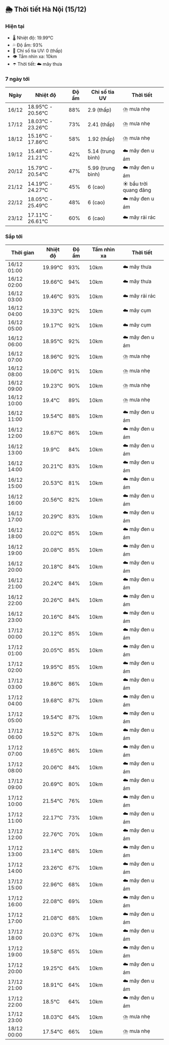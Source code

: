 ## 🌦️ Thời tiết Hà Nội (15/12)

### Hiện tại

- 🌡️ Nhiệt độ: 19.99℃
- 💦 Độ ẩm: 93%
- 🌟 Chỉ số tia UV: 0 (thấp)
- 👁️ Tầm nhìn xa: 10km
- ☂️ Thời tiết: ☁️ mây thưa

### 7 ngày tới

| Ngày | Nhiệt độ | Độ ẩm | Chỉ số tia UV | Thời tiết |
| --- | --- | --- | --- | --- |
| 16/12 | 18.95℃ - 20.56℃ | 88% | 2.9 (thấp) | ⛈️ mưa nhẹ |
| 17/12 | 18.03℃ - 23.26℃ | 73% | 2.41 (thấp) | ⛈️ mưa nhẹ |
| 18/12 | 15.16℃ - 17.86℃ | 58% | 1.92 (thấp) | ⛈️ mưa nhẹ |
| 19/12 | 15.48℃ - 21.21℃ | 42% | 5.14 (trung bình) | ☁️ mây đen u ám |
| 20/12 | 15.79℃ - 20.54℃ | 47% | 5.99 (trung bình) | ☁️ mây đen u ám |
| 21/12 | 14.19℃ - 24.27℃ | 45% | 6 (cao) | ☀️ bầu trời quang đãng |
| 22/12 | 18.05℃ - 25.49℃ | 48% | 6 (cao) | ☁️ mây đen u ám |
| 23/12 | 17.11℃ - 26.61℃ | 60% | 6 (cao) | ☁️ mây rải rác |

### Sắp tới

| Thời gian | Nhiệt độ | Độ ẩm | Tầm nhìn xa | Thời tiết |
| --- | --- | --- | --- | --- |
| 16/12 01:00 | 19.99℃ | 93% | 10km | ☁️ mây thưa |
| 16/12 02:00 | 19.66℃ | 94% | 10km | ☁️ mây thưa |
| 16/12 03:00 | 19.46℃ | 93% | 10km | ☁️ mây rải rác |
| 16/12 04:00 | 19.33℃ | 92% | 10km | ☁️ mây cụm |
| 16/12 05:00 | 19.17℃ | 92% | 10km | ☁️ mây cụm |
| 16/12 06:00 | 18.95℃ | 92% | 10km | ☁️ mây đen u ám |
| 16/12 07:00 | 18.96℃ | 92% | 10km | ⛈️ mưa nhẹ |
| 16/12 08:00 | 19.06℃ | 91% | 10km | ⛈️ mưa nhẹ |
| 16/12 09:00 | 19.23℃ | 90% | 10km | ⛈️ mưa nhẹ |
| 16/12 10:00 | 19.4℃ | 89% | 10km | ⛈️ mưa nhẹ |
| 16/12 11:00 | 19.54℃ | 88% | 10km | ☁️ mây đen u ám |
| 16/12 12:00 | 19.67℃ | 86% | 10km | ☁️ mây đen u ám |
| 16/12 13:00 | 19.9℃ | 84% | 10km | ☁️ mây đen u ám |
| 16/12 14:00 | 20.21℃ | 83% | 10km | ☁️ mây đen u ám |
| 16/12 15:00 | 20.53℃ | 81% | 10km | ☁️ mây đen u ám |
| 16/12 16:00 | 20.56℃ | 82% | 10km | ☁️ mây đen u ám |
| 16/12 17:00 | 20.29℃ | 83% | 10km | ☁️ mây đen u ám |
| 16/12 18:00 | 20.02℃ | 85% | 10km | ☁️ mây đen u ám |
| 16/12 19:00 | 20.08℃ | 85% | 10km | ☁️ mây đen u ám |
| 16/12 20:00 | 20.18℃ | 84% | 10km | ☁️ mây đen u ám |
| 16/12 21:00 | 20.24℃ | 84% | 10km | ☁️ mây đen u ám |
| 16/12 22:00 | 20.26℃ | 84% | 10km | ☁️ mây đen u ám |
| 16/12 23:00 | 20.16℃ | 84% | 10km | ☁️ mây đen u ám |
| 17/12 00:00 | 20.12℃ | 85% | 10km | ☁️ mây đen u ám |
| 17/12 01:00 | 20.05℃ | 85% | 10km | ☁️ mây đen u ám |
| 17/12 02:00 | 19.95℃ | 85% | 10km | ☁️ mây đen u ám |
| 17/12 03:00 | 19.86℃ | 86% | 10km | ☁️ mây đen u ám |
| 17/12 04:00 | 19.68℃ | 87% | 10km | ☁️ mây đen u ám |
| 17/12 05:00 | 19.54℃ | 87% | 10km | ☁️ mây đen u ám |
| 17/12 06:00 | 19.52℃ | 87% | 10km | ☁️ mây đen u ám |
| 17/12 07:00 | 19.65℃ | 86% | 10km | ☁️ mây đen u ám |
| 17/12 08:00 | 20.06℃ | 84% | 10km | ☁️ mây đen u ám |
| 17/12 09:00 | 20.69℃ | 80% | 10km | ☁️ mây đen u ám |
| 17/12 10:00 | 21.54℃ | 76% | 10km | ☁️ mây đen u ám |
| 17/12 11:00 | 22.17℃ | 73% | 10km | ☁️ mây đen u ám |
| 17/12 12:00 | 22.76℃ | 70% | 10km | ☁️ mây đen u ám |
| 17/12 13:00 | 23.14℃ | 68% | 10km | ☁️ mây đen u ám |
| 17/12 14:00 | 23.26℃ | 67% | 10km | ☁️ mây đen u ám |
| 17/12 15:00 | 22.96℃ | 68% | 10km | ☁️ mây đen u ám |
| 17/12 16:00 | 22.08℃ | 69% | 10km | ☁️ mây đen u ám |
| 17/12 17:00 | 21.08℃ | 68% | 10km | ☁️ mây đen u ám |
| 17/12 18:00 | 20.03℃ | 67% | 10km | ☁️ mây đen u ám |
| 17/12 19:00 | 19.58℃ | 65% | 10km | ☁️ mây đen u ám |
| 17/12 20:00 | 19.25℃ | 64% | 10km | ☁️ mây đen u ám |
| 17/12 21:00 | 18.91℃ | 64% | 10km | ☁️ mây đen u ám |
| 17/12 22:00 | 18.5℃ | 64% | 10km | ☁️ mây đen u ám |
| 17/12 23:00 | 18.03℃ | 64% | 10km | ⛈️ mưa nhẹ |
| 18/12 00:00 | 17.54℃ | 66% | 10km | ⛈️ mưa nhẹ |
